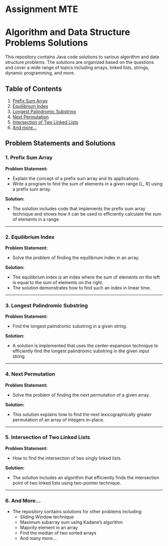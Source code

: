 # Assignment MTE
# Algorithm and Data Structure Problems Solutions

This repository contains Java code solutions to various algorithm and data structure problems. The solutions are organized based on the questions and cover a wide range of topics including arrays, linked lists, strings, dynamic programming, and more.

## Table of Contents

1. [Prefix Sum Array](#1-prefix-sum-array)
2. [Equilibrium Index](#2-equilibrium-index)
3. [Longest Palindromic Substring](#3-longest-palindromic-substring)
4. [Next Permutation](#4-next-permutation)
5. [Intersection of Two Linked Lists](#5-intersection-of-two-linked-lists)
6. [And more...](#6-and-more)

## Problem Statements and Solutions

### 1. **Prefix Sum Array**
**Problem Statement:**
- Explain the concept of a prefix sum array and its applications.
- Write a program to find the sum of elements in a given range [L, R] using a prefix sum array.

**Solution:**
- The solution includes code that implements the prefix sum array technique and shows how it can be used to efficiently calculate the sum of elements in a range.

---

### 2. **Equilibrium Index**
**Problem Statement:**
- Solve the problem of finding the equilibrium index in an array.

**Solution:**
- The equilibrium index is an index where the sum of elements on the left is equal to the sum of elements on the right.
- The solution demonstrates how to find such an index in linear time.

---

### 3. **Longest Palindromic Substring**
**Problem Statement:**
- Find the longest palindromic substring in a given string.

**Solution:**
- A solution is implemented that uses the center-expansion technique to efficiently find the longest palindromic substring in the given input string.

---

### 4. **Next Permutation**
**Problem Statement:**
- Solve the problem of finding the next permutation of a given array.

**Solution:**
- This solution explains how to find the next lexicographically greater permutation of an array of integers in-place.

---

### 5. **Intersection of Two Linked Lists**
**Problem Statement:**
- How to find the intersection of two singly linked lists.

**Solution:**
- The solution includes an algorithm that efficiently finds the intersection point of two linked lists using two-pointer technique.

---

### 6. **And More...**
- The repository contains solutions for other problems including:
    - Sliding Window technique
    - Maximum subarray sum using Kadane’s algorithm
    - Majority element in an array
    - Find the median of two sorted arrays
    - And many more...




